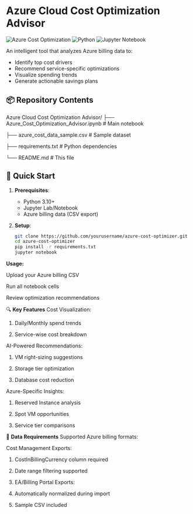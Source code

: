 # Azure Cloud Cost Optimization Advisor

![Azure Cost Optimization](https://img.shields.io/badge/Microsoft_Azure-0089D6?style=for-the-badge&logo=microsoft-azure&logoColor=white)
![Python](https://img.shields.io/badge/Python-3.10%2B-blue?style=for-the-badge&logo=python)
![Jupyter Notebook](https://img.shields.io/badge/Jupyter-F37626?style=for-the-badge&logo=Jupyter&logoColor=white)

An intelligent tool that analyzes Azure billing data to:
- Identify top cost drivers
- Recommend service-specific optimizations
- Visualize spending trends
- Generate actionable savings plans

## 📦 Repository Contents
Azure Cloud Cost Optimization Advisor/
├── Azure_Cost_Optimization_Advisor.ipynb # Main notebook

├── azure_cost_data_sample.csv # Sample dataset

├── requirements.txt # Python dependencies

└── README.md # This file

## 🚀 Quick Start

1. **Prerequisites**:
   - Python 3.10+
   - Jupyter Lab/Notebook
   - Azure billing data (CSV export)

2. **Setup**:
   ```bash
   git clone https://github.com/yourusername/azure-cost-optimizer.git
   cd azure-cost-optimizer
   pip install -r requirements.txt
   jupyter notebook

**Usage:**

Upload your Azure billing CSV

Run all notebook cells

Review optimization recommendations

🔍 **Key Features**
Cost Visualization:

1. Daily/Monthly spend trends

2. Service-wise cost breakdown

AI-Powered Recommendations:

1. VM right-sizing suggestions

2. Storage tier optimization

3. Database cost reduction

Azure-Specific Insights:

1. Reserved Instance analysis

2. Spot VM opportunities

3. Service tier comparisons


📁 **Data Requirements**
Supported Azure billing formats:

Cost Management Exports:

1. CostInBillingCurrency column required

2. Date range filtering supported

3. EA/Billing Portal Exports:

4. Automatically normalized during import

5. Sample CSV included


